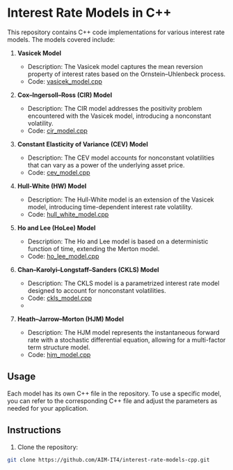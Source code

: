 # Interest Rate Models in C++

This repository contains C++ code implementations for various interest rate models. The models covered include:

1. **Vasicek Model**
   - Description: The Vasicek model captures the mean reversion property of interest rates based on the Ornstein–Uhlenbeck process.
   - Code: [vasicek_model.cpp](Vasicek.cpp)

2. **Cox–Ingersoll–Ross (CIR) Model**
   - Description: The CIR model addresses the positivity problem encountered with the Vasicek model, introducing a nonconstant volatility.
   - Code: [cir_model.cpp](CIR.cpp)

3. **Constant Elasticity of Variance (CEV) Model**
   - Description: The CEV model accounts for nonconstant volatilities that can vary as a power of the underlying asset price.
   - Code: [cev_model.cpp](CEV.cpp)

4. **Hull-White (HW) Model**
   - Description: The Hull-White model is an extension of the Vasicek model, introducing time-dependent interest rate volatility.
   - Code: [hull_white_model.cpp](HW.cpp)

5. **Ho and Lee (HoLee) Model**
   - Description: The Ho and Lee model is based on a deterministic function of time, extending the Merton model.
   - Code: [ho_lee_model.cpp](HoLee.cpp)

6. **Chan–Karolyi–Longstaff–Sanders (CKLS) Model**
   - Description: The CKLS model is a parametrized interest rate model designed to account for nonconstant volatilities.
   - Code: [ckls_model.cpp](CKLS.cpp)
   - 
7. **Heath–Jarrow–Morton (HJM) Model**
   - Description: The HJM model represents the instantaneous forward rate with a stochastic differential equation, allowing for a multi-factor term structure model.
   - Code: [hjm_model.cpp](HJM.cpp)


## Usage

Each model has its own C++ file in the repository. To use a specific model, you can refer to the corresponding C++ file and adjust the parameters as needed for your application.

## Instructions

1. Clone the repository:

```bash
git clone https://github.com/AIM-IT4/interest-rate-models-cpp.git
